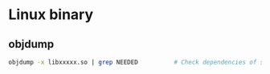 # Linux binary


## objdump

```bash
objdump -x libxxxxx.so | grep NEEDED          # Check dependencies of shared libs
```
